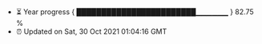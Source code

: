 - ⏳ Year progress { ████████████████████████▁▁▁▁▁▁ } 82.75 %
- ⏰ Updated on Sat, 30 Oct 2021 01:04:16 GMT

